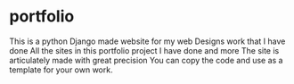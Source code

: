 # portfolio
This is a python Django made website for my web Designs work that I have done
All the sites in this portfolio project I have done and more 
The site is articulately made with great precision
You can copy the code and use as a template for your own work. 
